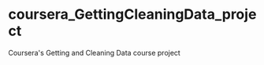 coursera_GettingCleaningData_project
====================================

Coursera's Getting and Cleaning Data course project
